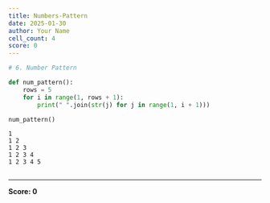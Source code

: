 ```yaml
---
title: Numbers-Pattern
date: 2025-01-30
author: Your Name
cell_count: 4
score: 0
---
```


```python
# 6. Number Pattern
```


```python
def num_pattern():
    rows = 5
    for i in range(1, rows + 1):
        print(" ".join(str(j) for j in range(1, i + 1)))
```


```python
num_pattern()
```

    1
    1 2
    1 2 3
    1 2 3 4
    1 2 3 4 5



```python

```


---
**Score: 0**
